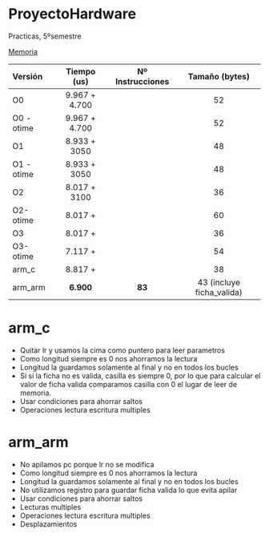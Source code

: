 # ProyectoHardware
Practicas, 5ºsemestre

[Memoria](https://docs.google.com/document/d/1xSNtcLDT8_QaK9UT04fA6OzAKEv2U6cILV34ajthANU/edit?usp=sharing)


|Versión|Tiempo (us) | Nº Instrucciones | Tamaño (bytes)| 
|:--|:---:|:--:|:--:|
|O0|9.967 + 4.700||52|
|O0 -otime|9.967 + 4.700||52|
|O1|8.933 + 3050||48|
|O1 -otime|8.933 + 3050||48|
|O2|8.017 + 3100||36|
|O2-otime|8.017 + ||60|
|O3|8.017 + ||36|
|O3-otime|7.117 + ||54|
|arm_c|8.817 + ||38|
|arm_arm|**6.900**|**83**|43 (incluye ficha_valida)|




# arm_c

* Quitar lr y usamos la cima como puntero para leer parametros
* Como longitud siempre es 0 nos ahorramos la lectura
* Longitud la guardamos solamente al final y no en todos los bucles
* Si si la ficha no es valida, casilla es siempre 0, por lo que para calcular el valor de ficha valida comparamos casilla con 0 el lugar de leer de memoria.
* Usar condiciones para ahorrar saltos
* Operaciones lectura escritura multiples

# arm_arm

* No apilamos pc porque lr no se modifica
* Como longitud siempre es 0 nos ahorramos la lectura
* Longitud la guardamos solamente al final y no en todos los bucles
* No utilizamos registro para guardar ficha valida lo que evita apilar
* Usar condiciones para ahorrar saltos
* Lecturas multiples
* Operaciones lectura escritura multiples
* Desplazamientos
